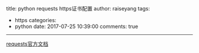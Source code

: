 title: python requests https证书配置
author: raiseyang
tags:
  - https
categories:
  - python
date: 2017-07-25 10:39:00
comments: true
---
[requests官方文档](http://www.python-requests.org/en/master/user/quickstart/#make-a-request)

